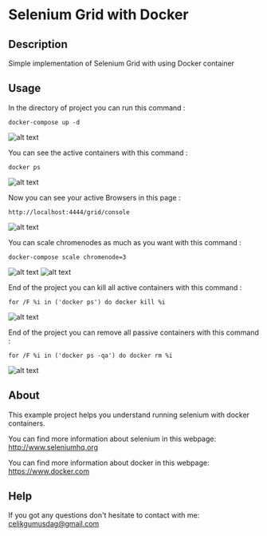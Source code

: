 # Selenium Grid with Docker

Description
------------

Simple implementation of Selenium Grid with using Docker container


Usage
------------

In the directory of project you can run this command :
```
docker-compose up -d
```
![alt text](https://raw.githubusercontent.com/celikgumusdag/selenium-docker/master/img/1.PNG)

You can see the active containers with this command :
```
docker ps
```
![alt text](https://raw.githubusercontent.com/celikgumusdag/selenium-docker/master/img/2.PNG)

Now you can see your active Browsers in this page :
```
http://localhost:4444/grid/console
```
![alt text](https://raw.githubusercontent.com/celikgumusdag/selenium-docker/master/img/3.PNG)

You can scale chromenodes as much as you want with this command :
```
docker-compose scale chromenode=3
```
![alt text](https://raw.githubusercontent.com/celikgumusdag/selenium-docker/master/img/4.PNG)
![alt text](https://raw.githubusercontent.com/celikgumusdag/selenium-docker/master/img/5.PNG)

End of the project you can kill all active containers with this command :
```
for /F %i in ('docker ps') do docker kill %i
```
![alt text](https://raw.githubusercontent.com/celikgumusdag/selenium-docker/master/img/6.PNG)

End of the project you can remove all passive containers with this command :
```
for /F %i in ('docker ps -qa') do docker rm %i
```
![alt text](https://raw.githubusercontent.com/celikgumusdag/selenium-docker/master/img/7.PNG)


About
------------

This example project helps you understand running selenium with docker containers.

You can find more information about selenium in this webpage: http://www.seleniumhq.org

You can find more information about docker in this webpage: https://www.docker.com


Help
------------

If you got any questions don't hesitate to contact with me: [celikgumusdag@gmail.com](mailto:celikgumusdag@gmail.com)
